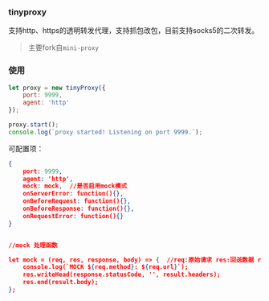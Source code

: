 ### tinyproxy

支持http、https的透明转发代理，支持抓包改包，目前支持socks5的二次转发。

> 主要fork自`mini-proxy`

### 使用

```javascript
let proxy = new tinyProxy({
    port: 9999,
    agent: 'http'
});

proxy.start();
console.log(`proxy started! Listening on port 9999.`);
```

可配置项：

```json
{
    port: 9999,
    agent: 'http',
    mock: mock,  //是否启用mock模式
    onServerError: function(){},
    onBeforeRequest: function(){},
    onBeforeResponse: function(){},
    onRequestError: function(){}
}


//mock 处理函数

let mock = (req, res, response, body) => {  //req:原始请求 res:回送数据 response:接收数据 body:接收数据body
    console.log(`MOCK ${req.method}: ${req.url}`);
    res.writeHead(response.statusCode, '', result.headers);
    res.end(result.body);
};
```